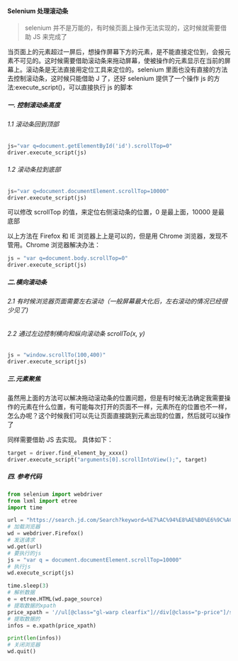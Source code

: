 #### Selenium 处理滚动条

> selenium 并不是万能的，有时候页面上操作无法实现的，这时候就需要借助 JS 来完成了

当页面上的元素超过一屏后，想操作屏幕下方的元素，是不能直接定位到，会报元素不可见的。这时候需要借助滚动条来拖动屏幕，使被操作的元素显示在当前的屏幕上。滚动条是无法直接用定位工具来定位的。selenium 里面也没有直接的方法去控制滚动条，这时候只能借助 J 了，还好 selenium 提供了一个操作 js 的方法:execute_script()，可以直接执行 js 的脚本

##### 一. 控制滚动条高度

###### 1.1 滚动条回到顶部

```python
js="var q=document.getElementById('id').scrollTop=0"
driver.execute_script(js)
```

###### 1.2 滚动条拉到底部

```python
js="var q=document.documentElement.scrollTop=10000"
driver.execute_script(js)
```

可以修改 scrollTop 的值，来定位右侧滚动条的位置，0 是最上面，10000 是最底部

以上方法在 Firefox 和 IE 浏览器上上是可以的，但是用 Chrome 浏览器，发现不管用。Chrome 浏览器解决办法：

```python
js = "var q=document.body.scrollTop=0"
driver.execute_script(js)
```

##### 二.横向滚动条

###### 2.1 有时候浏览器页面需要左右滚动（一般屏幕最大化后，左右滚动的情况已经很少见了)

###### 2.2 通过左边控制横向和纵向滚动条 scrollTo(x, y)

```python
js = "window.scrollTo(100,400)"
driver.execute_script(js)
```

##### 三.元素聚焦

虽然用上面的方法可以解决拖动滚动条的位置问题，但是有时候无法确定我需要操作的元素在什么位置，有可能每次打开的页面不一样，元素所在的位置也不一样，怎么办呢？这个时候我们可以先让页面直接跳到元素出现的位置，然后就可以操作了

同样需要借助 JS 去实现。 具体如下：

```python
target = driver.find_element_by_xxxx()
driver.execute_script("arguments[0].scrollIntoView();", target)
```

##### 四. 参考代码

```python
from selenium import webdriver
from lxml import etree
import time

url = "https://search.jd.com/Search?keyword=%E7%AC%94%E8%AE%B0%E6%9C%AC&enc=utf-8&wq=%E7%AC%94%E8%AE%B0%E6%9C%AC&pvid=845d019c94f6476ca5c4ffc24df6865a"
# 加载浏览器
wd = webdriver.Firefox()
# 发送请求
wd.get(url)
# 要执行的js
js = "var q = document.documentElement.scrollTop=10000"
# 执行js
wd.execute_script(js)

time.sleep(3)
# 解析数据
e = etree.HTML(wd.page_source)
# 提取数据的xpath
price_xpath = '//ul[@class="gl-warp clearfix"]//div[@class="p-price"]/strong/i/text()'
# 提取数据的
infos = e.xpath(price_xpath)

print(len(infos))
# 关闭浏览器
wd.quit()
```

